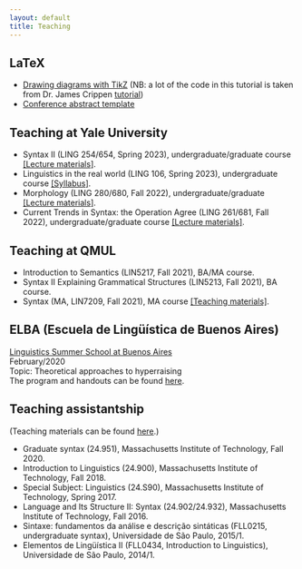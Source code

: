 ```yaml
---
layout: default
title: Teaching
---
```


## LaTeX

+ [Drawing diagrams with TikZ](https://www.overleaf.com/read/tyrrnsrqvsth) (NB: a lot of the code in this tutorial is taken from Dr. James Crippen [tutorial](https://ling.auf.net/lingbuzz/003379))
+ [Conference abstract template](https://www.overleaf.com/read/hcytpyymdwyh)

## Teaching at Yale University

+ Syntax II (LING 254/654, Spring 2023), undergraduate/graduate course [[Lecture materials]](https://www.dropbox.com/sh/2t9a9npk975k1cg/AABqPrAB7lsxaB_EzhpqtfJ2a?dl=0).
+ Linguistics in the real world (LING 106, Spring 2023), undergraduate course [[Syllabus]](https://www.dropbox.com/s/1vb09hosi3o2sqz/Syllabus_LING_106_Linguistics_in_the_real_world_Spring_2023.pdf?dl=0).
+ Morphology (LING 280/680, Fall 2022), undergraduate/graduate [[Lecture materials]](https://www.dropbox.com/sh/0nuen1k1nzdjvdl/AADskOLcd4jHh-cmczVF72E8a?dl=0).
+ Current Trends in Syntax: the Operation Agree (LING 261/681, Fall 2022), undergraduate/graduate course [[Lecture materials]](https://www.dropbox.com/sh/1i76zgliw852oyb/AAANq3gmRNQKNIhZspVBmKcua?dl=0).

## Teaching at QMUL
+ Introduction to Semantics (LIN5217, Fall 2021), BA/MA course.
+ Syntax II Explaining Grammatical Structures (LIN5213, Fall 2021), BA course.
+ Syntax (MA, LIN7209, Fall 2021), MA course [[Teaching materials]](https://www.dropbox.com/sh/kl42lu5d1can1uz/AAB1sf3FX8V0Q3hdynVfhIGVa?dl=0).

## ELBA (Escuela de Lingüística de Buenos Aires)

[Linguistics Summer School at Buenos Aires](https://escuela-linguistica-de-buenos-aires.github.io/)\
February/2020\
Topic: Theoretical approaches to hyperraising\
The program and handouts can be found [here](https://www.dropbox.com/sh/pl08r58i8g4psg7/AACxQkOP2f3FK0A5V8C7YDIea?dl=0).

## Teaching assistantship

(Teaching materials can be found [here](https://www.dropbox.com/sh/q0l32yqp0hppytu/AAAwjiPWL-FP7bSSU3r6aEjXa?dl=0).)

+ Graduate syntax (24.951), Massachusetts Institute of Technology, Fall 2020.
+ Introduction to Linguistics (24.900), Massachusetts Institute of Technology, Fall 2018.
+ Special Subject: Linguistics (24.S90), Massachusetts Institute of Technology, Spring 2017.
+ Language and Its Structure II: Syntax (24.902/24.932), Massachusetts Institute of Technology, Fall 2016.
+ Sintaxe: fundamentos da análise e descrição sintáticas (FLL0215, undergraduate syntax), Universidade de São Paulo, 2015/1.
+ Elementos de Lingüística II (FLL0434, Introduction to Linguistics), Universidade de São Paulo, 2014/1.
